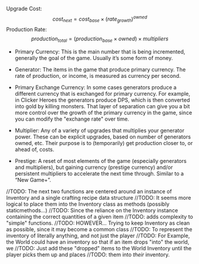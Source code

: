 
Upgrade Cost: $$cost_{next} = cost_{base} \times (rate_{growth})^{owned}$$
Production Rate: $$production_{total} = (production_{base} \times owned) \times multipliers$$

- Primary Currency: This is the main number that is being
incremented, generally the goal of the game. Usually it’s some
form of money.

- Generator: The items in the game that produce primary currency.
The rate of production, or income, is measured as currency per second.

- Primary Exchange Currency: In some cases generators produce a
different currency that is exchanged for primary currency.
For example, in Clicker Heroes the generators produce DPS, which
is then converted into gold by killing monsters.
That layer of separation can give you a bit more control over
the growth of the primary currency in the game, since you can
modify the "exchange rate" over time.

- Multiplier: Any of a variety of upgrades that multiplies your
generator power.
These can be explicit upgrades, based on number of generators
owned, etc.
Their purpose is to (temporarily) get production closer to,
or ahead of, costs.

- Prestige: A reset of most elements of the game (especially
generators and multipliers), but gaining currency (prestige currency)
and/or persistent multipliers to accelerate the next time
through. Similar to a “New Game+”.

//TODO: The next two functions are centered around an instance of Inventory and a single crafting recipe data structure
//TODO: It seems more logical to place them into the Inventory class as methods (possibly staticmethods...)
//TODO: Since the reliance on the Inventory instance containing the correct quantities of a given item
//TODO: adds complexity to "simple" functions.
//TODO: HOWEVER... Trying to keep Inventory as clean as possible, since it may become a common class
//TODO: To represent the inventory of literally anything, and not just the player
//TODO: For Example, the World could have an inventory so that if an item drops "into" the world, we
//TODO: Just add these "dropped" items to the World Inventory until the player picks them up and places
//TODO: them into _their_ inventory.

